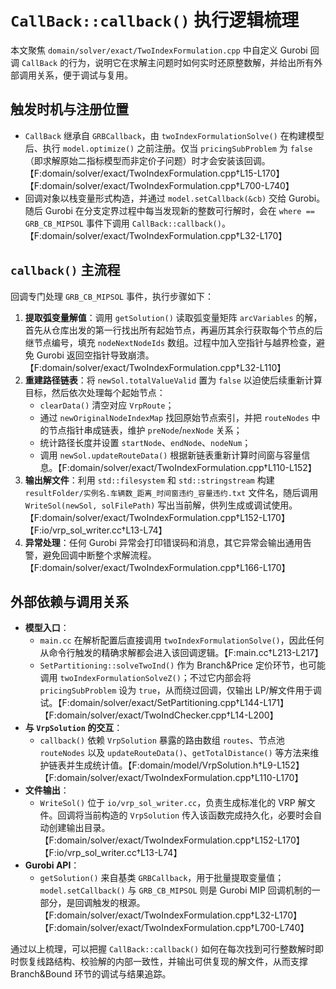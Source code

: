 # `CallBack::callback()` 执行逻辑梳理

本文聚焦 `domain/solver/exact/TwoIndexFormulation.cpp` 中自定义 Gurobi 回调 `CallBack` 的行为，说明它在求解主问题时如何实时还原整数解，并给出所有外部调用关系，便于调试与复用。

## 触发时机与注册位置

- `CallBack` 继承自 `GRBCallback`，由 `twoIndexFormulationSolve()` 在构建模型后、执行 `model.optimize()` 之前注册。仅当 `pricingSubProblem` 为 `false`（即求解原始二指标模型而非定价子问题）时才会安装该回调。【F:domain/solver/exact/TwoIndexFormulation.cpp†L15-L170】【F:domain/solver/exact/TwoIndexFormulation.cpp†L700-L740】
- 回调对象以栈变量形式构造，并通过 `model.setCallback(&cb)` 交给 Gurobi。随后 Gurobi 在分支定界过程中每当发现新的整数可行解时，会在 `where == GRB_CB_MIPSOL` 事件下调用 `CallBack::callback()`。【F:domain/solver/exact/TwoIndexFormulation.cpp†L32-L170】

## `callback()` 主流程

回调专门处理 `GRB_CB_MIPSOL` 事件，执行步骤如下：

1. **提取弧变量解值**：调用 `getSolution()` 读取弧变量矩阵 `arcVariables` 的解，首先从仓库出发的第一行找出所有起始节点，再遍历其余行获取每个节点的后继节点编号，填充 `nodeNextNodeIds` 数组。过程中加入空指针与越界检查，避免 Gurobi 返回空指针导致崩溃。【F:domain/solver/exact/TwoIndexFormulation.cpp†L32-L110】
2. **重建路径链表**：将 `newSol.totalValueValid` 置为 `false` 以迫使后续重新计算目标，然后依次处理每个起始节点：
   - `clearData()` 清空对应 `VrpRoute`；
   - 通过 `newOriginalNodeIndexMap` 找回原始节点索引，并把 `routeNodes` 中的节点指针串成链表，维护 `preNode`/`nexNode` 关系；
   - 统计路径长度并设置 `startNode`、`endNode`、`nodeNum`；
   - 调用 `newSol.updateRouteData()` 根据新链表重新计算时间窗与容量信息。【F:domain/solver/exact/TwoIndexFormulation.cpp†L110-L152】
3. **输出解文件**：利用 `std::filesystem` 和 `std::stringstream` 构建 `resultFolder/实例名.车辆数_距离_时间窗违约_容量违约.txt` 文件名，随后调用 `WriteSol(newSol, solFilePath)` 写出当前解，供列生成或调试使用。【F:domain/solver/exact/TwoIndexFormulation.cpp†L152-L170】【F:io/vrp_sol_writer.cc†L13-L74】
4. **异常处理**：任何 Gurobi 异常会打印错误码和消息，其它异常会输出通用告警，避免回调中断整个求解流程。【F:domain/solver/exact/TwoIndexFormulation.cpp†L166-L170】

## 外部依赖与调用关系

- **模型入口**：
  - `main.cc` 在解析配置后直接调用 `twoIndexFormulationSolve()`，因此任何从命令行触发的精确求解都会进入该回调逻辑。【F:main.cc†L213-L217】
  - `SetPartitioning::solveTwoInd()` 作为 Branch&Price 定价环节，也可能调用 `twoIndexFormulationSolveZ()`；不过它内部会将 `pricingSubProblem` 设为 `true`，从而绕过回调，仅输出 LP/解文件用于调试。【F:domain/solver/exact/SetPartitioning.cpp†L144-L171】【F:domain/solver/exact/TwoIndChecker.cpp†L14-L200】
- **与 `VrpSolution` 的交互**：
  - `callback()` 依赖 `VrpSolution` 暴露的路由数组 `routes`、节点池 `routeNodes` 以及 `updateRouteData()`、`getTotalDistance()` 等方法来维护链表并生成统计值。【F:domain/model/VrpSolution.h†L9-L152】【F:domain/solver/exact/TwoIndexFormulation.cpp†L110-L170】
- **文件输出**：
  - `WriteSol()` 位于 `io/vrp_sol_writer.cc`，负责生成标准化的 VRP 解文件。回调将当前构造的 `VrpSolution` 传入该函数完成持久化，必要时会自动创建输出目录。【F:domain/solver/exact/TwoIndexFormulation.cpp†L152-L170】【F:io/vrp_sol_writer.cc†L13-L74】
- **Gurobi API**：
  - `getSolution()` 来自基类 `GRBCallback`，用于批量提取变量值；`model.setCallback()` 与 `GRB_CB_MIPSOL` 则是 Gurobi MIP 回调机制的一部分，是回调触发的根源。【F:domain/solver/exact/TwoIndexFormulation.cpp†L32-L170】【F:domain/solver/exact/TwoIndexFormulation.cpp†L700-L740】

通过以上梳理，可以把握 `CallBack::callback()` 如何在每次找到可行整数解时即时恢复线路结构、校验解的内部一致性，并输出可供复现的解文件，从而支撑 Branch&Bound 环节的调试与结果追踪。
